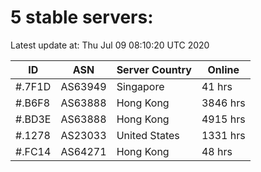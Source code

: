 # 5 stable servers:

Latest update at: Thu Jul 09 08:10:20 UTC 2020

| ID | ASN | Server Country | Online |
| -- | --- | -------------- | ------ |
| #.7F1D | AS63949 | Singapore | 41 hrs |
| #.B6F8 | AS63888 | Hong Kong | 3846 hrs |
| #.BD3E | AS63888 | Hong Kong | 4915 hrs |
| #.1278 | AS23033 | United States | 1331 hrs |
| #.FC14 | AS64271 | Hong Kong | 48 hrs |

